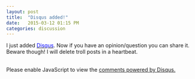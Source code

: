 ```yaml
---
layout: post
title:  "Disqus added!"
date:   2015-03-12 01:15 PM
categories: discussion
---
```


<p>
I just added <a href="https://disqus.com/" target="_blank" rel="nofollow"><font color="blue">Disqus</font></a>. Now if you have an opinion/question you can share it. Beware though! I will delete troll posts in a heartbeat.
</p>

<br>
<!-- DISQUS SETUP -->
<div id="disqus_thread"></div>
<script type="text/javascript">
    /* * * CONFIGURATION VARIABLES * * */
    var disqus_shortname = 'weskaminer';
    
    /* * * DON'T EDIT BELOW THIS LINE * * */
    (function() {
        var dsq = document.createElement('script'); dsq.type = 'text/javascript'; dsq.async = true;
        dsq.src = '//' + disqus_shortname + '.disqus.com/embed.js';
        (document.getElementsByTagName('head')[0] || document.getElementsByTagName('body')[0]).appendChild(dsq);
    })();
</script>
<noscript>Please enable JavaScript to view the <a href="https://disqus.com/?ref_noscript" rel="nofollow">comments powered by Disqus.</a></noscript>
